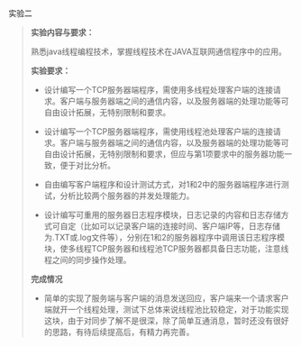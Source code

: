实验二

>  **实验内容与要求：**
>
>  熟悉java线程编程技术，掌握线程技术在JAVA互联网通信程序中的应用。
>
>  **实验要求：**
>
>  * 设计编写一个TCP服务器端程序，需使用多线程处理客户端的连接请求。客户端与服务器端之间的通信内容，以及服务器端的处理功能等可自由设计拓展，无特别限制和要求。
>
>  * 设计编写一个TCP服务器端程序，需使用线程池处理客户端的连接请求。客户端与服务器端之间的通信内容，以及服务器端的处理功能等可自由设计拓展，无特别限制和要求，但应与第1项要求中的服务器功能一致，便于对比分析。
>
>  * 自由编写客户端程序和设计测试方式，对1和2中的服务器端程序进行测试，分析比较两个服务器的并发处理能力。
>
>  * 设计编写可重用的服务器日志程序模块，日志记录的内容和日志存储方式可自定（比如可以记录客户端的连接时间、客户端IP等，日志存储为.TXT或.log文件等），分别在1和2的服务器程序中调用该日志程序模块，使多线程TCP服务器和线程池TCP服务器都具备日志功能，注意线程之间的同步操作处理。
>
>  **完成情况**
>
>  * 简单的实现了服务端与客户端的消息发送回应，客户端来一个请求客户端就开一个线程处理，测试下总体来说线程池比较稳定，对于功能实现这块，由于对同步了解不是很深，除了简单互通消息，暂时还没有很好的思路，有待后续提高后，有精力再完善。